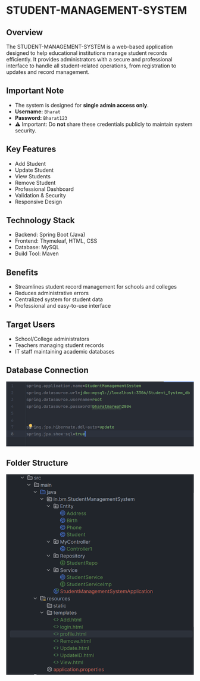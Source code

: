 # STUDENT-MANAGEMENT-SYSTEM

## Overview
The STUDENT-MANAGEMENT-SYSTEM is a web-based application designed to help educational institutions manage student records efficiently. It provides administrators with a secure and professional interface to handle all student-related operations, from registration to updates and record management.

## Important Note
- The system is designed for **single admin access only**.
- **Username:** `Bharat`
- **Password:** `Bharat123`
- ⚠️ Important: Do **not** share these credentials publicly to maintain system security.

## Key Features
- Add Student
- Update Student
- View Students
- Remove Student
- Professional Dashboard
- Validation & Security
- Responsive Design

## Technology Stack
- Backend: Spring Boot (Java)
- Frontend: Thymeleaf, HTML, CSS
- Database: MySQL
- Build Tool: Maven

## Benefits
- Streamlines student record management for schools and colleges
- Reduces administrative errors
- Centralized system for student data
- Professional and easy-to-use interface

## Target Users
- School/College administrators
- Teachers managing student records
- IT staff maintaining academic databases

## Database Connection
![Database Connection](https://raw.githubusercontent.com/Bharatmarwah/STUDENT-MANAGEMENT-SYSTEM/main/DatabaseConnection.png)

## Folder Structure
![Folder Structure](https://raw.githubusercontent.com/Bharatmarwah/STUDENT-MANAGEMENT-SYSTEM/main/FolderStructure.png)



